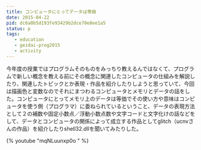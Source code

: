 ```yaml
---
title: コンピュータにとってデータは等価
date: 2015-04-22
pid: dc6a0b5d193fe93429b2dce70e8ee1a5
status: p
tags:
   - education
   - geidai-prog2015
   - activity
---
```


今年度の授業ではプログラムそのものをみっちり教えるんではなくて、プログラムで新しい概念を教える前にその概念に関連したコンピュータの仕組みを解説したり、関連したトピックとか表現・作品を紹介したりしようと思っていて、今回は描画色と変数なのでそれにまつわるコンピュータとメモリとデータの話をした。コンピュータにとってメモリ上のデータは等価でその使い方や意味はコンピュータを使う側（プログラマ）に委ねられているということ、データの表現方法として２の補数や固定小数点／浮動小数点数や文字コードと文字化けの話などをして、データとコンピュータの関係によって成立する作品としてglitch（ucnvさんの作品）を紹介したりshell32.dllを聞いてみたりした。

{% youtube "mqNLuunxp0o " %}